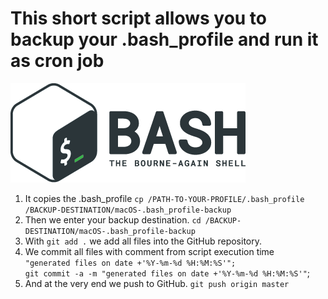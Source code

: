 # This short script allows you to backup your .bash_profile and run it as cron job
![Bash Logo](images/bash_logo.png)

1. It copies the .bash_profile 
`cp /PATH-TO-YOUR-PROFILE/.bash_profile /BACKUP-DESTINATION/macOS-.bash_profile-backup`
2. Then we enter your backup destination.
`cd /BACKUP-DESTINATION/macOS-.bash_profile-backup`
3. With `git add .` we add all files into the GitHub repository.
4. We commit all files with comment from script execution time
` "generated files on date +'%Y-%m-%d %H:%M:%S'";` <br>`git commit -a -m "generated files on date +'%Y-%m-%d %H:%M:%S'"`;
5. And at the very end we push to GitHub. `git push origin master`
